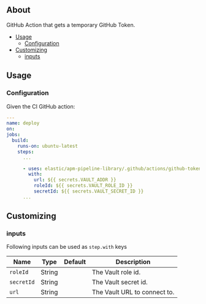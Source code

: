 ## About

GitHub Action that gets a temporary GitHub Token.

* [Usage](#usage)
  * [Configuration](#configuration)
* [Customizing](#customizing)
  * [inputs](#inputs)

## Usage

### Configuration

Given the CI GitHub action:

```yaml
---
name: deploy
on:
jobs:
  build:
    runs-on: ubuntu-latest
    steps:
      ...

      - uses: elastic/apm-pipeline-library/.github/actions/github-token@current
        with:
          url: ${{ secrets.VAULT_ADDR }}
          roleId: ${{ secrets.VAULT_ROLE_ID }}
          secretId: ${{ secrets.VAULT_SECRET_ID }}
      ...
```

## Customizing

### inputs

Following inputs can be used as `step.with` keys

| Name           | Type    | Default  | Description                         |
|----------------|---------|----------|-------------------------------------|
| `roleId`       | String  |          | The Vault role id.           |
| `secretId`     | String  |          | The Vault secret id.         |
| `url`          | String  |          | The Vault URL to connect to. |
